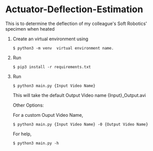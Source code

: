 # Actuator-Deflection-Estimation
This is to determine the deflection of my colleague's Soft Robotics' specimen when heated

1.  Create an virtual environment using
	```
	$ python3 -m venv  virtual environment name.
	```
2.  Run 
	```
	$ pip3 install -r requirements.txt
	```
3.  Run
	```
	$ python3 main.py {Input Video Name}
	```
	This will take the default Output Video name {Input}_Output.avi
	
	Other Options:
	
	For a custom Ouput Video Name,
	```
	$ python3 main.py {Input Video Name} -0 {Output Video Name}
	```
	
	For help, 
	```
	$ python3 main.py -h
	```
	
	
	
